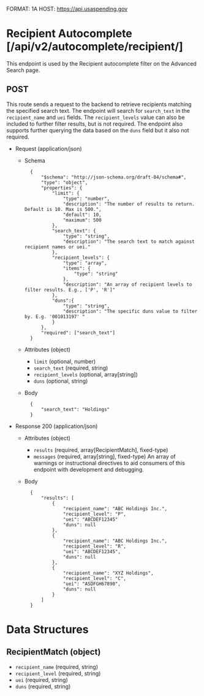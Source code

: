 FORMAT: 1A
HOST: https://api.usaspending.gov

# Recipient Autocomplete [/api/v2/autocomplete/recipient/]

This endpoint is used by the Recipient autocomplete filter on the Advanced Search page.

## POST

This route sends a request to the backend to retrieve recipients matching the specified search text. The endpoint will search for `search_text` in the `recipient_name` and `uei` fields. The `recipient_levels` value can also be included to further filter results, but is not required. The endpoint also supports further querying the data based on the `duns` field but it also not required. 

+ Request (application/json)
    + Schema

            {
                "$schema": "http://json-schema.org/draft-04/schema#",
                "type": "object",
                "properties": {
                    "limit": {
                        "type": "number",
                        "description": "The number of results to return. Default is 10. Max is 500.",
                        "default": 10,
                        "maximum": 500
                    },
                    "search_text": {
                        "type": "string",
                        "description": "The search text to match against recipient names or uei."
                    },
                    "recipient_levels": {
                        "type": "array",
                        "items": {
                            "type": "string"
                        },
                        "description": "An array of recipient levels to filter results. E.g., ['P', 'R']"
                    },
                    "duns":{
                        "type": "string",
                        "description": "The specific duns value to filter by. E.g. '001013197' "
                    }
                },
                "required": ["search_text"]
            }

    + Attributes (object)
        + `limit` (optional, number)
        + `search_text` (required, string)
        + `recipient_levels` (optional, array[string])
        + `duns` (optional, string)
    + Body

            {
                "search_text": "Holdings"
            }

+ Response 200 (application/json)
    + Attributes (object)
        + `results` (required, array[RecipientMatch], fixed-type)
        + `messages` (required, array[string], fixed-type)
        An array of warnings or instructional directives to aid consumers of this endpoint with development and debugging.
    + Body

            {
                "results": [
                    {
                        "recipient_name": "ABC Holdings Inc.",
                        "recipient_level": "P",
                        "uei": "ABCDEF12345"
                        "duns": null
                    },
                    {
                        "recipient_name": "ABC Holdings Inc.",
                        "recipient_level": "R",
                        "uei": "ABCDEF12345",
                        "duns": null
                    },
                    {
                        "recipient_name": "XYZ Holdings",
                        "recipient_level": "C",
                        "uei": "ASDFGH67890",
                        "duns": null
                    }
                ]
            }

# Data Structures

## RecipientMatch (object)
+ `recipient_name` (required, string)
+ `recipient_level` (required, string)
+ `uei` (required, string)
+ `duns` (required, string)
